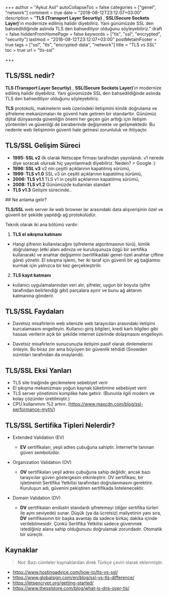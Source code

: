 +++
author = "Aykut Asil"
autoCollapseToc = false
categories = ["genel", "network"]
comment = true
date = "2018-08-12T23:12:07+03:00"
description = "**TLS (Transport Layer Securtiy)** , **SSL(Secure Sockets Layer)**'ın modernize edilmiş halidir diyebiliriz. Yani günümüzde SSL den bahsedildiğinde aslında TLS den bahsediliyor olduğunu söyleyebiliriz."
draft = false
hiddenFromHomePage = false
keywords = ["tls", "ssl", "encrypted", "security"]
lastmod = "2018-08-12T23:12:07+03:00"
postMetaInFooter = true
tags = ["ssl", "tls", "encrypted-data", "network"]
title = "TLS vs SSL"
toc = true
url = "tls-ssl"

+++

## TLS/SSL nedir?

**TLS (Transport Layer Securtiy)** , **SSL(Secure Sockets Layer)**'ın modernize edilmiş halidir diyebiliriz. Yani günümüzde SSL den bahsedildiğinde aslında TLS den bahsediliyor olduğunu söyleyebiliriz.

**TLS** protokolü, makinelerin web üzerindeki iletişimini kimlik doğrulama ve şifreleme mekanizmaları ile güvenli hale getirem bir standarttır. Günümüz dijital dünyasında güvenliğin önemi her geçen gün arttığı için iletişim yöntemleri ve güvenliği de beraberinde değişmekte ve gelişmektedir. Bu nedenle web iletişiminin güvenli hale gelmesi zorunluluk ve ihtiyaçtır.

## TLS/SSL Gelişim Süreci

- **1995: SSL v2** ilk olarak Netscape firması tarafından yayınlandı. v1 nerede diye soracak olursak hiç yayınlanmadı diyebiliriz. Neden? > Google :) 
- **1996: SSL v3** v2 nin çeşitli açıklarının kapatılmış sürümü,
- **1999: TLS v1.0** SSL v3 ün çeşitli açıklarının kapatılmış sürümü,
- **2006: TLS v1.1** TLS v1 in çeşitli açıklarının kapatılmış sürümü,
- **2008: TLS v1.2** Günümüzde kullanılan standart
- **TLS v1.3** Gelişim sürecinde..

## Ne anlama gelir?

**TLS/SSL** web server ile web browser lar arasındaki data alışverişinin özel ve güvenli bir şekilde yapıldığı ağ protokolüdür.

Teknik olarak iki ana bölümü vardır:

1. **TLS el sıkışma katmanı**
  - Hangi şifrenin kullanılacağını (şifreleme algoritmasının türü), kimlik doğrulamayı (etki alanı adınıza ve kuruluşunuza özgü bir sertifika kullanarak) ve anahtar değişimini (sertifikadaki genel-özel anahtar çiftine göre) yönetir. El sıkışma işlemi, her iki taraf için güvenli bir ağ bağlantısı kurmak için yalnızca bir kez gerçekleştirilir.
2. **TLS kayıt katmanı** 
  - kullanıcı uygulamalarından veri alır, şifreler, uygun bir boyuta (şifre tarafından belirlendiği gibi) parçalara ayırır ve bunu ağ aktarım katmanına gönderir.

## TLS/SSL Faydaları

- Davetsiz misafirlerin web sitenizle web tarayıcıları arasındaki iletişimi kurcalamasını engelleyin. Kullanıcı giriş bilgileri, kredi kartı bilgileri gibi hassas verilerin açık bir şekilde internet üzerinde dolaşmasını engelleyin.

- Davetsiz misafirlerin sunucunuzla iletişimi pasif olarak dinlemelerini önleyin. Bu biraz zor ama büyüyen bir güvenlik tehdidi (Snowden sızıntıları tarafından da onaylandı).

## TLS/SSL Eksi Yanları

- TLS site traiğinde gecikmelere sebebiyet verir
- El şıkışma mekanizması yoğun kaynak tüketimine sebebiyet verir.
- TLS server yönetimini komplike hale getirir. (Bununla ilgili modern ve kolay çözümler üretilmiştir.)
- CPU kullanımını %2 artırır. (https://www.maxcdn.com/blog/ssl-performance-myth/)

## TLS/SSL Sertifika Tipleri Nelerdir?

- Extended Validation (EV)
  - **EV** sertifikaları, yeşil adres çubuğuna sahiptir. İnternet'te tanınan güven sembolüdür.

- Organization Validation (OV)
  - **OV** sertifikaları yeşil adres çubuğuna sahip değildir, ancak bazı tarayıcılar güven göstergesini etkinleştirir. OV sertifikası, bir işletmenin Sertifika Yetkilisi tarafından doğrulanmasını gerektirir. Kuruluşun adı, güvenini pekiştiren sertifikada listelenecektir.

- Domain Validation (DV)
  - **DV** sertifikaları endüstri standardı şifrelemeyi (diğer sertifika türleri ile aynı seviyede) sunar. Düşük (ya da ücretsiz) maliyetinin yanı sıra, **DV** sertifikasının bir başka avantajı da sadece birkaç dakika içinde verilebilmesidir. Çünkü Sertifika Yetkilisi sadece güvenmek istediğiniz alana sahip olduğunuzu doğrulamak zorundadır. Otomatik bir süreçtir.

## Kaynaklar

> Not: Bazı cümleler kaynaklardan direk Türkçe çeviri olarak eklenmiştir.

- https://www.hostingadvice.com/how-to/tls-vs-ssl/
- https://www.globalsign.com/en/blog/ssl-vs-tls-difference/
- https://letsencrypt.org/getting-started/
- https://www.thesslstore.com/blog/what-is-dns-over-tls/
